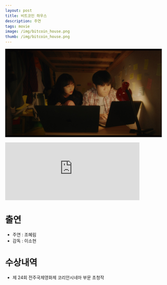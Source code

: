 ```yaml
---
layout: post
title: 비트코인 하우스
description: 주연
tags: movie
image: /img/bitcoin_house.png
thumb: /img/bitcoin_house.png
---
```


![](../img/bitcoin_photo2.jpeg)
<iframe width="432" height="185.5" src="https://www.youtube.com/embed/lK3Yw7WE7qE" title="비트코인 하우스 Grasping at straws | 감독 이소현 LEE So-hyeon | 24th JEONJU IFF OFFICIAL TRAILER" frameborder="0" allow="accelerometer; autoplay; clipboard-write; encrypted-media; gyroscope; picture-in-picture; web-share" allowfullscreen></iframe>


# 출연
- 주연 : 조혜림
- 감독 : 이소현

# 수상내역
- 제 24회 전주국제영화제 코리안시네마 부문 초청작